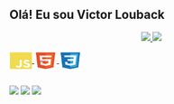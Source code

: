 ## Olá! Eu sou Victor Louback
<div align="center">
    <a href="https://github.com/Victor-Louback">  
        <img height="180em"
            src="https://github-readme-stats.vercel.app/api?username=Victor-Louback&show_icons=true&theme=tokyonight&include_all_commits=true&count_private=true" />
        <img height="180em"
             src="https://github-readme-stats.vercel.app/api/top-langs/?username=Victor-Louback&hide=html&layout=compact&theme=tokyonight"/>
             

</div>
<div style="display: inline_block"><br>
    <img align="center" alt="Victor-Js" height="30" width="40"
        src="https://raw.githubusercontent.com/devicons/devicon/master/icons/javascript/javascript-plain.svg">
    <img align="center" alt="Victor-HTML" height="30" width="40"
        src="https://raw.githubusercontent.com/devicons/devicon/master/icons/html5/html5-original.svg">
    <img align="center" alt="Victor-CSS" height="30" width="40"
        src="https://raw.githubusercontent.com/devicons/devicon/master/icons/css3/css3-original.svg">

</div>

##
  
<div>
  
  <a href="https://www.instagram.com/victor.louback/" target="_blank"><img
            src="https://img.shields.io/badge/-Instagram-%23E4405F?style=for-the-badge&logo=instagram&logoColor=white"
            target="_blank"></a>
    <a href="mailto:victorloubackfaria@gmail.com"><img
            src="https://img.shields.io/badge/-Gmail-%23333?style=for-the-badge&logo=gmail&logoColor=white"
            target="_blank"></a>
    <a href="https://www.linkedin.com/in/victor-louback-7a7896251/" target="_blank"><img
            src="https://img.shields.io/badge/-LinkedIn-%230077B5?style=for-the-badge&logo=linkedin&logoColor=white"
            target="_blank"></a>
  
  </div>
